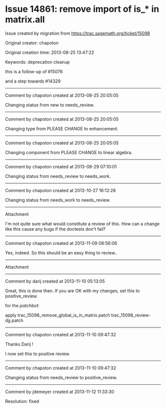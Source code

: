 # Issue 14861: remove import of is_* in matrix.all

Issue created by migration from https://trac.sagemath.org/ticket/15098

Original creator: chapoton

Original creation time: 2013-08-25 13:47:22

Keywords: deprecation cleanup

this is a follow-up of #15076

and a step towards #14329


---

Comment by chapoton created at 2013-08-25 20:05:05

Changing status from new to needs_review.


---

Comment by chapoton created at 2013-08-25 20:05:05

Changing type from PLEASE CHANGE to enhancement.


---

Comment by chapoton created at 2013-08-25 20:05:05

Changing component from PLEASE CHANGE to linear algebra.


---

Comment by chapoton created at 2013-08-29 07:10:01

Changing status from needs_review to needs_work.


---

Comment by chapoton created at 2013-10-27 16:12:28

Changing status from needs_work to needs_review.


---

Attachment

I'm not quite sure what would constitute a review of this. How can a change like this cause any bugs if the doctests don't fail?


---

Comment by chapoton created at 2013-11-09 08:56:06

Yes, indeed. So this should be an easy thing to review..


---

Attachment


---

Comment by darij created at 2013-11-10 05:13:05

Great, this is done then. If you are OK with my changes, set this to positive_review.

for the *patchbot*:

apply trac_15098_remove_global_is_in_matrix.patch trac_15098_review-dg.patch​


---

Comment by chapoton created at 2013-11-10 09:47:32

Thanks Darij !

I now set this to positive review.


---

Comment by chapoton created at 2013-11-10 09:47:32

Changing status from needs_review to positive_review.


---

Comment by jdemeyer created at 2013-11-12 11:33:30

Resolution: fixed
